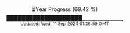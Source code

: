 <p align="center">
⏳Year Progress (69.42 %) <br>
████████████████████▁▁▁▁▁▁▁▁▁▁ <br>
<sub>Updated: Wed, 11 Sep 2024 01:36:59 GMT</sub>
</p>

